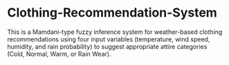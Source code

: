 # Clothing-Recommendation-System
This is a Mamdani-type fuzzy inference system for weather-based clothing recommendations using four input variables (temperature, wind speed, humidity, and rain probability) to suggest appropriate attire categories (Cold, Normal, Warm, or Rain Wear).
